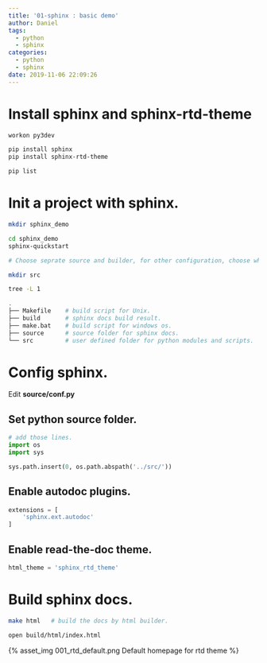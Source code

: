 ```yaml
---
title: '01-sphinx : basic demo'
author: Daniel
tags:
  - python
  - sphinx
categories:
  - python
  - sphinx
date: 2019-11-06 22:09:26
---
```


# Install **sphinx** and **sphinx-rtd-theme**
``` bash
workon py3dev 

pip install sphinx
pip install sphinx-rtd-theme

pip list
```

<!-- more -->

# Init a project with sphinx.
``` bash
mkdir sphinx_demo

cd sphinx_demo
sphinx-quickstart

# Choose seprate source and builder, for other configuration, choose whatever you want.

mkdir src

tree -L 1

.
├── Makefile	# build script for Unix.
├── build 		# sphinx docs build result.
├── make.bat	# build script for windows os.
├── source		# source folder for sphinx docs.
└── src 		# user defined folder for python modules and scripts.
```

# Config sphinx.
Edit **source/conf.py**

## Set python source folder.

``` python
# add those lines.
import os
import sys

sys.path.insert(0, os.path.abspath('../src/'))

```

## Enable autodoc plugins.
``` python
extensions = [
    'sphinx.ext.autodoc'
]
```

## Enable read-the-doc theme.

``` python
html_theme = 'sphinx_rtd_theme'
```

# Build sphinx docs.
``` bash
make html 	# build the docs by html builder.

open build/html/index.html
```

{% asset_img 001_rtd_default.png Default homepage for rtd theme %}

